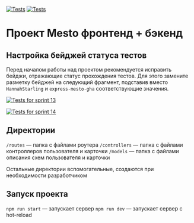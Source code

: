 [![Tests](https://github.com/yandex-praktikum/express-mesto-gha/actions/workflows/tests-13-sprint.yml/badge.svg)](https://github.com/yandex-praktikum/express-mesto-gha/actions/workflows/tests-13-sprint.yml) [![Tests](https://github.com/yandex-praktikum/express-mesto-gha/actions/workflows/tests-14-sprint.yml/badge.svg)](https://github.com/yandex-praktikum/express-mesto-gha/actions/workflows/tests-14-sprint.yml)

# Проект Mesto фронтенд + бэкенд

## Настройка бейджей статуса тестов

Перед началом работы над проектом рекомендуется исправить бейджи, отражающие статус прохождения тестов.
Для этого замените разметку бейджей на следующий фрагмент, подставив вместо `HannahStarling` и `express-mesto-gha` соответствующие значения.

[![Tests for sprint 13](https://github.com/HannahStarling/HannahStarling/actions/workflows/tests-13-sprint.yml/badge.svg)](https://github.com/HannahStarling/express-mesto-gha/actions/workflows/tests-13-sprint.yml)

[![Tests for sprint 14](https://github.com/HannahStarling/HannahStarling/actions/workflows/tests-14-sprint.yml/badge.svg)](https://github.com/HannahStarling/express-mesto-gha/actions/workflows/tests-14-sprint.yml)

## Директории

`/routes` — папка с файлами роутера
`/controllers` — папка с файлами контроллеров пользователя и карточки
`/models` — папка с файлами описания схем пользователя и карточки

Остальные директории вспомогательные, создаются при необходимости разработчиком

## Запуск проекта

`npm run start` — запускает сервер
`npm run dev` — запускает сервер с hot-reload
